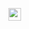 <a href="http://marii.info"><img src="http://marii.info/assets/snake.png" style="vertical-align: text-top;" height="25"/></a>
